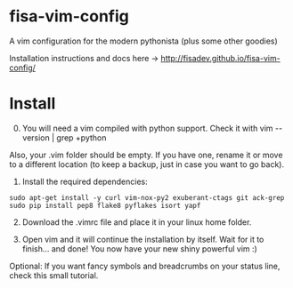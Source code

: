 # fisa-vim-config
A vim configuration for the modern pythonista (plus some other goodies)

Installation instructions and docs here -> http://fisadev.github.io/fisa-vim-config/

# Install

0) You will need a vim compiled with python support. Check it with vim --version | grep +python

Also, your .vim folder should be empty. If you have one, rename it or move to a different location (to keep a backup, just in case you want to go back).

1) Install the required dependencies:

``
sudo apt-get install -y curl vim-nox-py2 exuberant-ctags git ack-grep
sudo pip install pep8 flake8 pyflakes isort yapf
``

2) Download the .vimrc file and place it in your linux home folder.

3) Open vim and it will continue the installation by itself. Wait for it to finish... and done! You now have your new shiny powerful vim :)

Optional: If you want fancy symbols and breadcrumbs on your status line, check this small tutorial.
